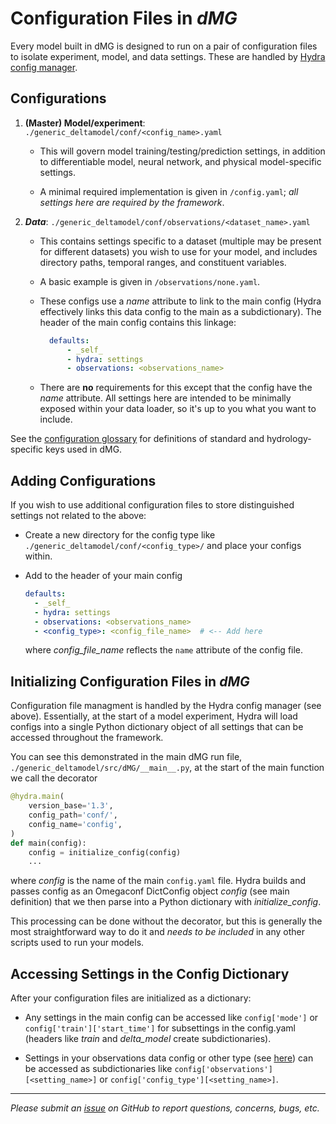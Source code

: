 # Configuration Files in *dMG*

Every model built in dMG is designed to run on a pair of configuration files to isolate experiment, model, and data settings. These are handled by [Hydra config manager](https://hydra.cc/docs/intro/).

## Configurations

1. **(Master) Model/experiment**: `./generic_deltamodel/conf/<config_name>.yaml`

    - This will govern model training/testing/prediction settings, in addition to differentiable model, neural network, and physical model-specific settings.

    - A minimal required implementation is given in `/config.yaml`; *all settings here are required by the framework*.

2. ***Data***: `./generic_deltamodel/conf/observations/<dataset_name>.yaml`

    - This contains settings specific to a dataset (multiple may be present for different datasets) you wish to use for your model, and includes directory paths, temporal ranges, and constituent variables.

    - A basic example is given in `/observations/none.yaml`.

    - These configs use a *name* attribute to link to the main config (Hydra effectively links this data config to the main as a subdictionary). The header of the main config contains this linkage:

      ```yaml
        defaults:
            - _self_
            - hydra: settings
            - observations: <observations_name>
        ```

    - There are **no** requirements for this except that the config have the *name* attribute. All settings here are intended to be minimally exposed within your data loader, so it's up to you what you want to include.

See the [configuration glossary](./configuration_glossary.md) for definitions of standard and hydrology-specific keys used in dMG.

## Adding Configurations

If you wish to use additional configuration files to store distinguished settings not related to the above:

- Create a new directory for the config type like `./generic_deltamodel/conf/<config_type>/` and place your configs within.

- Add to the header of your main config

  ```yaml
  defaults:
    - _self_
    - hydra: settings
    - observations: <observations_name>
    - <config_type>: <config_file_name>  # <-- Add here
  ```

  where *config_file_name* reflects the `name` attribute of the config file.

## Initializing Configuration Files in *dMG*

Configuration file managment is handled by the Hydra config manager (see above). Essentially, at the start of a model experiment, Hydra will load configs into a single Python dictionary object of all settings that can be accessed throughout the framework.

You can see this demonstrated in the main dMG run file, `./generic_deltamodel/src/dMG/__main__.py`, at the start of the main function we call the decorator

```python
@hydra.main(
    version_base='1.3',
    config_path='conf/',
    config_name='config',
)
def main(config):
    config = initialize_config(config)
    ...
```

where *config* is the name of the main `config.yaml` file. Hydra builds and passes config as an Omegaconf DictConfig object *config* (see main definition) that we then parse into a Python dictionary with *initialize_config*.

This processing can be done without the decorator, but this is generally the most straightforward way to do it and *needs to be included* in any other scripts used to run your models.

## Accessing Settings in the Config Dictionary

After your configuration files are initialized as a dictionary:

- Any settings in the main config can be accessed like `config['mode']` or `config['train']['start_time']` for subsettings in the config.yaml (headers like *train* and *delta_model* create subdictionaries).

- Settings in your observations data config or other type (see [here](#adding-configurations)) can be accessed as subdictionaries like `config['observations'][<setting_name>]` or `config['config_type'][<setting_name>]`.

---

*Please submit an [issue](https://github.com/mhpi/generic_deltaModel/issues) on GitHub to report questions, concerns, bugs, etc.*
